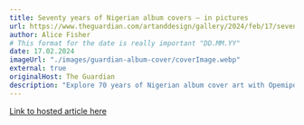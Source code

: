 ```yaml
---
title: Seventy years of Nigerian album covers – in pictures
url: https://www.theguardian.com/artanddesign/gallery/2024/feb/17/seventy-years-of-nigerian-album-covers-in-pictures
author: Alice Fisher
# This format for the date is really important "DD.MM.YY"
date: 17.02.2024
imageUrl: "./images/guardian-album-cover/coverImage.webp"
external: true
originalHost: The Guardian
description: "Explore 70 years of Nigerian album cover art with Opemipo Aikomo's Album Cover Bank, a digital archive showcasing thousands of designs that narrate the rich, cultural, and artistic evolution of Nigerian music."
---
```


[Link to hosted article here](https://www.theguardian.com/artanddesign/gallery/2024/feb/17/seventy-years-of-nigerian-album-covers-in-pictures)